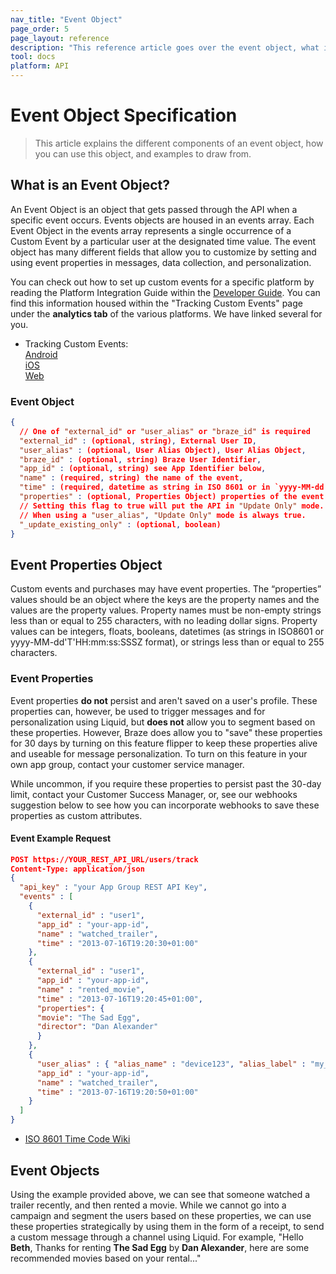 ```yaml
---
nav_title: "Event Object"
page_order: 5
page_layout: reference
description: "This reference article goes over the event object, what it is, and how it's a crucial part of event-based campaign strategies."
tool: docs
platform: API
---
```


# Event Object Specification

> This article explains the different components of an event object, how you can use this object, and examples to draw from. 

## What is an Event Object?

An Event Object is an object that gets passed through the API when a specific event occurs. Events objects are housed in an events array. Each Event Object in the events array represents a single occurrence of a Custom Event by a particular user at the designated time value. The event object has many different fields that allow you to customize by setting and using event properties in messages, data collection, and personalization. 

You can check out how to set up custom events for a specific platform by reading the Platform Integration Guide within the [Developer Guide][1]. You can find this information housed within the "Tracking Custom Events" page under the __analytics tab__ of the various platforms. We have linked several for you.

- Tracking Custom Events: <br>[Android][2]<br>[iOS][3]<br>[Web][4]

### Event Object

```json
{
  // One of "external_id" or "user_alias" or "braze_id" is required
  "external_id" : (optional, string), External User ID,
  "user_alias" : (optional, User Alias Object), User Alias Object,
  "braze_id" : (optional, string) Braze User Identifier,
  "app_id" : (optional, string) see App Identifier below,
  "name" : (required, string) the name of the event,
  "time" : (required, datetime as string in ISO 8601 or in `yyyy-MM-dd'T'HH:mm:ss:SSSZ` format),
  "properties" : (optional, Properties Object) properties of the event
  // Setting this flag to true will put the API in "Update Only" mode.
  // When using a "user_alias", "Update Only" mode is always true.
  "_update_existing_only" : (optional, boolean)
}
```

## Event Properties Object
Custom events and purchases may have event properties. The “properties” values should be an object where the keys are the property names and the values are the property values. Property names must be non-empty strings less than or equal to 255 characters, with no leading dollar signs. Property values can be integers, floats, booleans, datetimes (as strings in ISO8601 or yyyy-MM-dd'T'HH:mm:ss:SSSZ format), or strings less than or equal to 255 characters.

### Event Properties
Event properties __do not__ persist and aren't saved on a user's profile. These properties can, however, be used to trigger messages and for personalization using Liquid, but __does not__ allow you to segment based on these properties. However, Braze does allow you to "save" these properties for 30 days by turning on this feature flipper to keep these properties alive and useable for message personalization. To turn on this feature in your own app group, contact your customer service manager. 

While uncommon, if you require these properties to persist past the 30-day limit, contact your Customer Success Manager, or, see our webhooks suggestion below to see how you can incorporate webhooks to save these properties as custom attributes. 

#### Event Example Request

```json
POST https://YOUR_REST_API_URL/users/track
Content-Type: application/json
{
  "api_key" : "your App Group REST API Key",
  "events" : [
    {
      "external_id" : "user1",
      "app_id" : "your-app-id",
      "name" : "watched_trailer",
      "time" : "2013-07-16T19:20:30+01:00"
    },
    {
      "external_id" : "user1",
      "app_id" : "your-app-id",
      "name" : "rented_movie",
      "time" : "2013-07-16T19:20:45+01:00",
      "properties": {
      "movie": "The Sad Egg",
      "director": "Dan Alexander"
      }
    },
    {
      "user_alias" : { "alias_name" : "device123", "alias_label" : "my_device_identifier"},
      "app_id" : "your-app-id",
      "name" : "watched_trailer",
      "time" : "2013-07-16T19:20:50+01:00"
    }
  ]
}
```
- [ISO 8601 Time Code Wiki][19]

## Event Objects

Using the example provided above, we can see that someone watched a trailer recently, and then rented a movie. While we cannot go into a campaign and segment the users based on these properties, we can use these properties strategically by using them in the form of a receipt, to send a custom message through a channel using Liquid. For example, "Hello __Beth__, Thanks for renting __The Sad Egg__ by __Dan Alexander__, here are some recommended movies based on your rental..."


[1]: https://www.braze.com/docs/developer_guide/home/
[2]: https://www.braze.com/docs/developer_guide/platform_integration_guides/android/analytics/tracking_custom_events/
[3]: https://www.braze.com/docs/developer_guide/platform_integration_guides/ios/analytics/tracking_custom_events/
[4]: https://www.braze.com/docs/developer_guide/platform_integration_guides/web/analytics/tracking_custom_events/
[19]: http://en.wikipedia.org/wiki/ISO_8601 "ISO 8601 Time Code Wiki"
